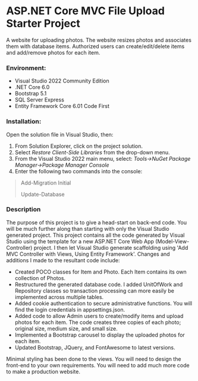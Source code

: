 # ASP.NET Core MVC File Upload Starter Project
A website for uploading photos. The website resizes photos and associates them with database items. Authorized users can create/edit/delete items and add/remove photos for each item.

### Environment:
- Visual Studio 2022 Community Edition
- .NET Core 6.0
- Bootstrap 5.1
- SQL Server Express
- Entity Framework Core 6.01 Code First

### Installation:
Open the solution file in Visual Studio, then:
1. From Solution Explorer, click on the project solution.
2. Select *Restore Client-Side Libraries* from the drop-down menu.
2. From the Visual Studio 2022 main menu, select:
*Tools->NuGet Package Manager->Package Manager Console*
3. Enter the following two commands into the console:
> Add-Migration Initial
> 
> Update-Database

### Description
The purpose of this project is to give a head-start on back-end code. You will be much further along than starting with only the Visual Studio generated project. This project contains all the code generated by Visual Studio using the template for a new ASP.NET Core Web App (Model-View-Controller) project. I then let Visual Studio generate scaffolding using 'Add MVC Controller with Views, Using Entity Framework'.  Changes and additions I made to the resultant code include:
- Created POCO classes for Item and Photo. Each Item contains its own collection of Photos. 
- Restructured the generated database code. I added UnitOfWork and Repository classes so transaction processing can more easily be implemented across multiple tables. 
- Added  cookie authentication to secure administrative functions. You will find the login credentials in appsettings.json.
- Added code to allow Admin users to create/modify items and upload photos for each item. The code creates three copies of each photo; original size, medium size, and small size.
- Implemented a Bootstrap carousel to display the uploaded photos for each item.
- Updated Bootstrap, JQuery, and FontAwesome to latest versions.

Minimal styling has been done to the views. You will need to design the front-end to your own requirements. You will need to add much more code to make a production website. 
